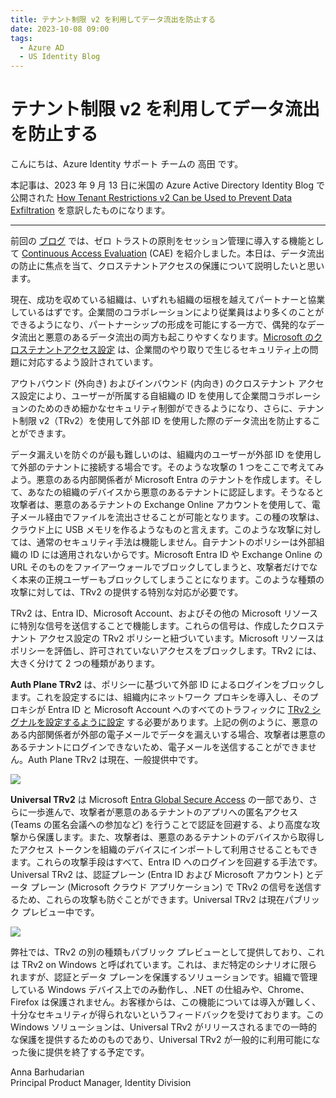 ```yaml
---
title: テナント制限 v2 を利用してデータ流出を防止する
date: 2023-10-08 09:00
tags:
  - Azure AD
  - US Identity Blog
---
```


# テナント制限 v2 を利用してデータ流出を防止する

こんにちは、Azure Identity サポート チームの 高田 です。

本記事は、2023 年 9 月 13 日に米国の Azure Active Directory Identity Blog で公開された [How Tenant Restrictions v2 Can be Used to Prevent Data Exfiltration](https://techcommunity.microsoft.com/t5/microsoft-entra-azure-ad-blog/how-tenant-restrictions-v2-can-be-used-to-prevent-data/ba-p/3915339) を意訳したものになります。

----

前回の [ブログ](https://techcommunity.microsoft.com/t5/security-compliance-and-identity/apply-zero-trust-principles-to-authentication-session-management/ba-p/3615343) では、ゼロ トラストの原則をセッション管理に導入する機能として [Continuous Access Evaluation](https://docs.microsoft.com/en-us/azure/active-directory/conditional-access/concept-continuous-access-evaluation) (CAE) を紹介しました。本日は、データ流出の防止に焦点を当て、クロステナントアクセスの保護について説明したいと思います。

現在、成功を収めている組織は、いずれも組織の垣根を越えてパートナーと協業しているはずです。企業間のコラボレーションにより従業員はより多くのことができるようになり、パートナーシップの形成を可能にする一方で、偶発的なデータ流出と悪意のあるデータ流出の両方も起こりやすくなります。[Microsoft のクロステナントアクセス設定](https://learn.microsoft.com/ja-jp/azure/active-directory/external-identities/cross-tenant-access-overview) は、企業間のやり取りで生じるセキュリティ上の問題に対応するよう設計されています。

アウトバウンド (外向き) およびインバウンド (内向き) のクロステナント アクセス設定により、ユーザーが所属する自組織の ID を使用して企業間コラボレーションのためのきめ細かなセキュリティ制御ができるようになり、さらに、テナント制限 v2（TRv2）を使用して外部 ID を使用した際のデータ流出を防止することができます。

データ漏えいを防ぐのが最も難しいのは、組織内のユーザーが外部 ID を使用して外部のテナントに接続する場合です。そのような攻撃の 1 つをここで考えてみよう。悪意のある内部関係者が Microsoft Entra のテナントを作成します。そして、あなたの組織のデバイスから悪意のあるテナントに認証します。そうなると攻撃者は、悪意のあるテナントの Exchange Online アカウントを使用して、電子メール経由でファイルを流出させることが可能となります。この種の攻撃は、クラウド上に USB メモリを作るようなものと言えます。このような攻撃に対しては、通常のセキュリティ手法は機能しません。自テナントのポリシーは外部組織の ID には適用されないからです。Microsoft Entra ID や Exchange Online の URL そのものをファイアーウォールでブロックしてしまうと、攻撃者だけでなく本来の正規ユーザーもブロックしてしまうことになります。このような種類の攻撃に対しては、TRv2 の提供する特別な対応が必要です。

TRv2 は、Entra ID、Microsoft Account、およびその他の Microsoft リソースに特別な信号を送信することで機能します。これらの信号は、作成したクロステナント アクセス設定の TRv2 ポリシーと紐づいています。Microsoft リソースはポリシーを評価し、許可されていないアクセスをブロックします。TRv2 には、大きく分けて 2 つの種類があります。

**Auth Plane TRv2** は、ポリシーに基づいて外部 ID によるログインをブロックします。これを設定するには、組織内にネットワーク プロキシを導入し、そのプロキシが Entra ID と Microsoft Account へのすべてのトラフィックに [TRv2 シグナルを設定するように設定](https://learn.microsoft.com/ja-jp/azure/active-directory/external-identities/tenant-restrictions-v2#step-4-set-up-tenant-restrictions-v2-on-your-corporate-proxy) する必要があります。上記の例のように、悪意のある内部関係者が外部の電子メールでデータを漏えいする場合、攻撃者は悪意のあるテナントにログインできないため、電子メールを送信することができません。Auth Plane TRv2 は現在、一般提供中です。

![](./how-tenant-restrictions-v2-can-be-used-to-prevent-data/pic1.png")

**Universal TRv2** は Microsoft [Entra Global Secure Access](https://learn.microsoft.com/ja-jp/azure/global-secure-access/overview-what-is-global-secure-access) の一部であり、さらに一歩進んで、攻撃者が悪意のあるテナントのアプリへの匿名アクセス (Teams の匿名会議への参加など) を行うことで認証を回避する、より高度な攻撃から保護します。また、攻撃者は、悪意のあるテナントのデバイスから取得したアクセス トークンを組織のデバイスにインポートして利用させることもできます。これらの攻撃手段はすべて、Entra ID へのログインを回避する手法です。Universal TRv2 は、認証プレーン (Entra ID および Microsoft アカウント) とデータ プレーン (Microsoft クラウド アプリケーション) で TRv2 の信号を送信するため、これらの攻撃も防ぐことができます。Universal TRv2 は現在パブリック プレビュー中です。

![](./how-tenant-restrictions-v2-can-be-used-to-prevent-data/pic2.png")

弊社では、TRv2 の別の種類もパブリック プレビューとして提供しており、これは TRv2 on Windows と呼ばれています。これは、まだ特定のシナリオに限られますが、認証とデータ プレーンを保護するソリューションです。組織で管理している Windows デバイス上でのみ動作し、.NET の仕組みや、Chrome、Firefox は保護されません。お客様からは、この機能については導入が難しく、十分なセキュリティが得られないというフィードバックを受けております。この Windows ソリューションは、Universal TRv2 がリリースされるまでの一時的な保護を提供するためのものであり、Universal TRv2 が一般的に利用可能になった後に提供を終了する予定です。

Anna Barhudarian  
Principal Product Manager, Identity Division
